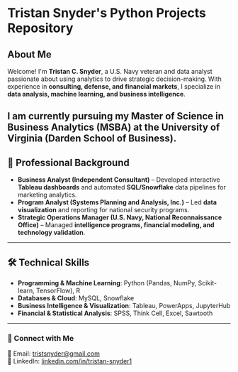 # Tristan Snyder's Python Projects Repository

## About Me

Welcome! I'm **Tristan C. Snyder**, a U.S. Navy veteran and data analyst passionate about using analytics to drive strategic decision-making. With experience in **consulting, defense, and financial markets**, I specialize in **data analysis, machine learning, and business intelligence**. 

I am currently pursuing my **Master of Science in Business Analytics (MSBA) at the University of Virginia (Darden School of Business)**.
---

## 📌 Professional Background

- **Business Analyst (Independent Consultant)** – Developed interactive **Tableau dashboards** and automated **SQL/Snowflake** data pipelines for marketing analytics.
- **Program Analyst (Systems Planning and Analysis, Inc.)** – Led **data visualization** and reporting for national security programs.
- **Strategic Operations Manager (U.S. Navy, National Reconnaissance Office)** – Managed **intelligence programs, financial modeling, and technology validation**.

---

## 🛠 Technical Skills

- **Programming & Machine Learning**: Python (Pandas, NumPy, Scikit-learn, TensorFlow), R  
- **Databases & Cloud**: MySQL, Snowflake  
- **Business Intelligence & Visualization**: Tableau, PowerApps, JupyterHub  
- **Financial & Statistical Analysis**: SPSS, Think Cell, Excel, Sawtooth  

---

### 🔗 Connect with Me

📧 Email: [tristsnyder@gmail.com](mailto:tristsnyder@gmail.com)  
🔗 LinkedIn: [linkedin.com/in/tristan-snyder1](http://www.linkedin.com/in/tristan-snyder1)  
